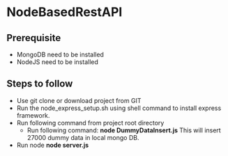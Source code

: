 # NodeBasedRestAPI

## Prerequisite

* MongoDB need to be installed
* NodeJS need to be installed 

## Steps to follow

* Use git clone or download project from GIT
* Run the node_express_setup.sh using shell command to install express framework.
* Run following command from project root directory
    * Run following command: **node DummyDataInsert.js**
      This will insert 27000 dummy data in local mongo DB.
* Run node **node server.js**